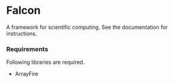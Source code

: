 # Falcon
A framework for scientific computing. See the documentation for instructions.

### Requirements
Following libraries are required.
* ArrayFire